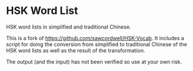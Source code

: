 # HSK Word List

HSK word lists in simplified and traditional Chinese.

This is a fork of https://github.com/sawcordwell/HSK-Vocab. It includes a script
for doing the conversion from simplified to traditional Chinese of the HSK word lists
as well as the result of the transformation.

The output (and the input) has not been verified so use at your own risk.
